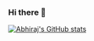 ### Hi there 👋

[![Abhiraj's GitHub stats](https://github-readme-stats.vercel.app/api?username=Abhirajkrishnan)](https://github.com/anuraghazra/github-readme-stats)
